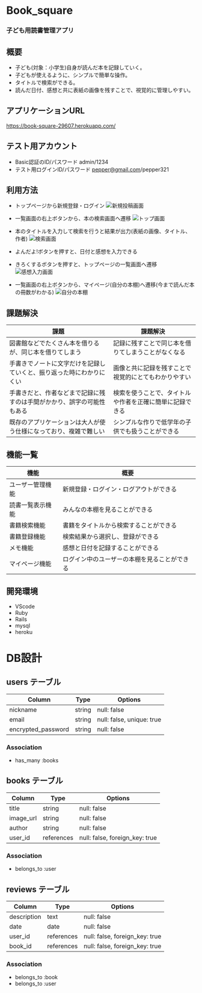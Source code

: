 # Book_square 

### 子ども用読書管理アプリ

## 概要

* 子ども(対象：小学生)自身が読んだ本を記録していく。
* 子どもが使えるように、シンプルで簡単な操作。
* タイトルで検索ができる。
* 読んだ日付、感想と共に表紙の画像を残すことで、視覚的に管理しやすい。

## アプリケーションURL

https://book-square-29607.herokuapp.com/

## テスト用アカウント

* Basic認証のID/パスワード
admin/1234
* テスト用ログインID/パスワード
pepper@gmail.com/pepper321


## 利用方法

* トップページから新規登録・ログイン
![新規投稿画面](https://gyazo.com/7ecab8d0517986ee5f2d5d2860bbd43f/raw)


* 一覧画面の右上ボタンから、本の検索画面へ遷移
![トップ画面](https://gyazo.com/e29f833db9b38c56a0368292528a1cb9/raw)


* 本のタイトルを入力して検索を行うと結果が出力(表紙の画像、タイトル、作者)
![検索画面](https://gyazo.com/4d457ad1d30f004a6b46ff47a4fedbf6/raw)


* よんだよ!ボタンを押すと、日付と感想を入力できる
* きろくするボタンを押すと、トップページの一覧画面へ遷移
![感想入力画面](https://gyazo.com/20c0f52f41a0c28fafd44aace0d52112/raw)


* 一覧画面の右上ボタンから、マイページ(自分の本棚)へ遷移(今まで読んだ本の冊数がわかる)
![自分の本棚](https://gyazo.com/c3005a5c572bb3eec09e791b5731666a/raw)



## 課題解決

| 課題                                                        | 課題解決                                         |
|------------------------------------------------------------|-------------------------------------------------|
| 図書館などでたくさん本を借りるが、同じ本を借りてしまう              | 記録に残すことで同じ本を借りてしまうことがなくなる       |
| 手書きでノートに文字だけを記録していくと、振り返った時にわかりにくい   | 画像と共に記録を残すことで視覚的にとてもわかりやすい    |
| 手書きだと、作者などまで記録に残すのは手間がかかり、誤字の可能性もある | 検索を使うことで、タイトルや作者を正確に簡単に記録できる |
| 既存のアプリケーションは大人が使う仕様になっており、複雑で難しい      | シンプルな作りで低学年の子供でも扱うことができる        |


## 機能一覧

| 機能           | 概要                                  |
|---------------|---------------------------------------|
| ユーザー管理機能 | 新規登録・ログイン・ログアウトができる      |
| 読書一覧表示機能 | みんなの本棚を見ることができる            |
| 書籍検索機能    | 書籍をタイトルから検索することができる      |
| 書籍登録機能    | 検索結果から選択し、登録ができる           |
| メモ機能       | 感想と日付を記録することができる           |
| マイページ機能  | ログイン中のユーザーの本棚を見ることができる |


## 開発環境

* VScode
* Ruby
* Rails
* mysql
* heroku


# DB設計

## users テーブル

| Column             | Type   | Options                   |
|--------------------|--------|---------------------------|
| nickname           | string | null: false               |
| email              | string | null: false, unique: true |
| encrypted_password | string | null: false               |

### Association
- has_many :books


## books テーブル

| Column      | Type       | Options                        |
|-------------|------------|--------------------------------|
| title       | string     | null: false                    |
| image_url   | string     | null: false                    |
| author      | string     | null: false                    |
| user_id     | references | null: false, foreign_key: true |

### Association
- belongs_to :user


 ## reviews テーブル

| Column      | Type       | Options                        |
|-------------|------------|--------------------------------|
| description | text       | null: false                    |
| date        | date       | null: false                    |
| user_id     | references | null: false, foreign_key: true |
| book_id     | references | null: false, foreign_key: true |

### Association
- belongs_to :book
- belongs_to :user